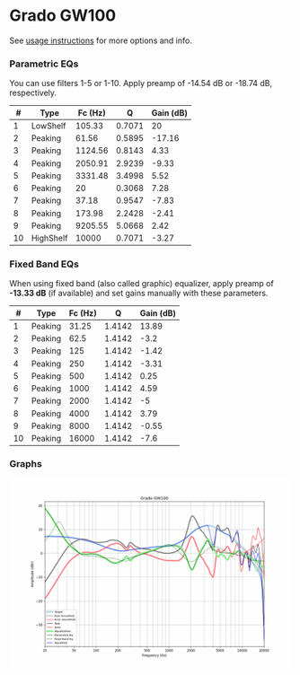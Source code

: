 # Grado GW100
See [usage instructions](https://github.com/jaakkopasanen/AutoEq#usage) for more options and info.

### Parametric EQs
You can use filters 1-5 or 1-10. Apply preamp of -14.54 dB or -18.74 dB, respectively.

|   # | Type      |   Fc (Hz) |      Q |   Gain (dB) |
|-----|-----------|-----------|--------|-------------|
|   1 | LowShelf  |    105.33 | 0.7071 |       20    |
|   2 | Peaking   |     61.56 | 0.5895 |      -17.16 |
|   3 | Peaking   |   1124.56 | 0.8143 |        4.33 |
|   4 | Peaking   |   2050.91 | 2.9239 |       -9.33 |
|   5 | Peaking   |   3331.48 | 3.4998 |        5.52 |
|   6 | Peaking   |     20    | 0.3068 |        7.28 |
|   7 | Peaking   |     37.18 | 0.9547 |       -7.83 |
|   8 | Peaking   |    173.98 | 2.2428 |       -2.41 |
|   9 | Peaking   |   9205.55 | 5.0668 |        2.42 |
|  10 | HighShelf |  10000    | 0.7071 |       -3.27 |

### Fixed Band EQs
When using fixed band (also called graphic) equalizer, apply preamp of **-13.33 dB** (if available) and set gains manually with these parameters.

|   # | Type    |   Fc (Hz) |      Q |   Gain (dB) |
|-----|---------|-----------|--------|-------------|
|   1 | Peaking |     31.25 | 1.4142 |       13.89 |
|   2 | Peaking |     62.5  | 1.4142 |       -3.2  |
|   3 | Peaking |    125    | 1.4142 |       -1.42 |
|   4 | Peaking |    250    | 1.4142 |       -3.31 |
|   5 | Peaking |    500    | 1.4142 |        0.25 |
|   6 | Peaking |   1000    | 1.4142 |        4.59 |
|   7 | Peaking |   2000    | 1.4142 |       -5    |
|   8 | Peaking |   4000    | 1.4142 |        3.79 |
|   9 | Peaking |   8000    | 1.4142 |       -0.55 |
|  10 | Peaking |  16000    | 1.4142 |       -7.6  |

### Graphs
![](./Grado%20GW100.png)
